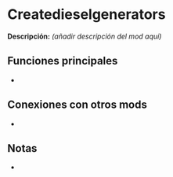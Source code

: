 # Createdieselgenerators

**Descripción:** *(añadir descripción del mod aquí)*

## Funciones principales
- 

## Conexiones con otros mods
- 

## Notas
- 
